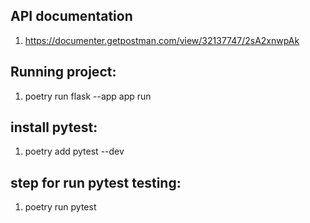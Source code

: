 ## API documentation
1. https://documenter.getpostman.com/view/32137747/2sA2xnwpAk

## Running project:
1. poetry run flask --app app run

## install pytest:
1. poetry add pytest --dev

## step for run pytest testing:
1. poetry run pytest